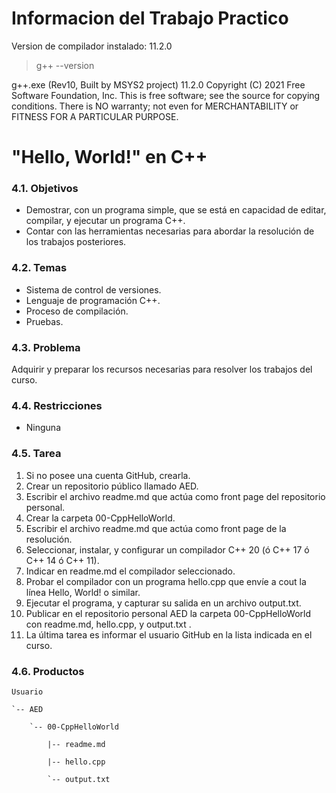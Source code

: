 # Informacion del Trabajo Practico

Version de compilador instalado: 11.2.0

> g++ --version

g++.exe (Rev10, Built by MSYS2 project) 11.2.0
Copyright (C) 2021 Free Software Foundation, Inc.
This is free software; see the source for copying conditions.  There is NO
warranty; not even for MERCHANTABILITY or FITNESS FOR A PARTICULAR PURPOSE.



# "Hello, World!" en C++

### 4.1. Objetivos

* Demostrar, con un programa simple, que se está en capacidad de editar,
compilar, y ejecutar un programa C++.
* Contar con las herramientas necesarias para abordar la resolución de los
trabajos posteriores.

### 4.2. Temas

* Sistema de control de versiones.
* Lenguaje de programación C++.
* Proceso de compilación.
* Pruebas.

### 4.3. Problema

Adquirir y preparar los recursos necesarias para resolver los trabajos del curso.

### 4.4. Restricciones

* Ninguna

### 4.5. Tarea

1. Si no posee una cuenta GitHub, crearla.
2. Crear un repositorio público llamado AED.
3. Escribir el archivo readme.md que actúa como front page del repositorio personal.
4. Crear la carpeta 00-CppHelloWorld.
5. Escribir el archivo readme.md que actúa como front page de la resolución.
6. Seleccionar, instalar, y configurar un compilador C++ 20 (ó C++ 17 ó C++ 14 ó C++ 11).
7. Indicar en readme.md el compilador seleccionado.
8. Probar el compilador con un programa hello.cpp que envíe a cout la línea Hello, World! o similar.
9. Ejecutar el programa, y capturar su salida en un archivo output.txt.
10. Publicar en el repositorio personal AED la carpeta 00-CppHelloWorld con readme.md, hello.cpp, y output.txt .
11. La última tarea es informar el usuario GitHub en la lista indicada en el curso.

### 4.6. Productos

    Usuario

    `-- AED

        `-- 00-CppHelloWorld

            |-- readme.md

            |-- hello.cpp

            `-- output.txt
